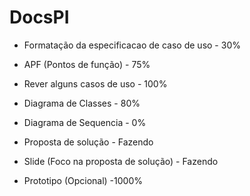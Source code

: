 # DocsPI


- Formatação da especificacao de caso de uso - 30%
- APF (Pontos de função) - 75%

- Rever alguns casos de uso - 100%
- Diagrama de Classes - 80%
- Diagrama de Sequencia - 0%

- Proposta de solução - Fazendo
- Slide (Foco na proposta de solução) - Fazendo

- Prototipo (Opcional) -1000%
